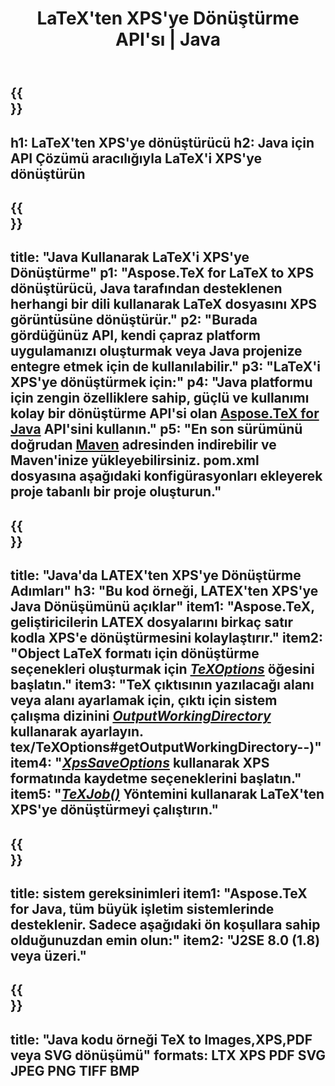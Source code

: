 ﻿---
translation: true
template: /_templates/_conversion-child-java.md
title: LaTeX'ten XPS'ye Dönüştürme API'sı | Java
description: LaTeX'ten XPS'ye dönüştürme işlevi. Bu şirket içi Java kitaplığını projenize entegre edin veya LaTeX'i XPS'ye dönüştürmek için platformlar arası uygulamaları kullanın.
keywords: lateks xps api java, latex2xps entegre
url: /java/conversion/latex-to-xps/
family: tex
platformtag: java
feature: conversion
informat: LATEX
outformat: XPS
otherformats: PNG JPEG TIFF BMP PDF SVG
---

{{<section banner>}}
---
h1: LaTeX'ten XPS'ye dönüştürücü
h2: Java için API Çözümü aracılığıyla LaTeX'i XPS'ye dönüştürün
---

{{<section overview>}}
---
title: "Java Kullanarak LaTeX'i XPS'ye Dönüştürme"
p1: "Aspose.TeX for LaTeX to XPS dönüştürücü, Java tarafından desteklenen herhangi bir dili kullanarak LaTeX dosyasını XPS görüntüsüne dönüştürür."
p2: "Burada gördüğünüz API, kendi çapraz platform uygulamanızı oluşturmak veya Java projenize entegre etmek için de kullanılabilir."
p3: "LaTeX'i XPS'ye dönüştürmek için:"
p4: "Java platformu için zengin özelliklere sahip, güçlü ve kullanımı kolay bir dönüştürme API'si olan [Aspose.TeX for Java](https://products.aspose.com/tex/java) API'sini kullanın."
p5: "En son sürümünü doğrudan [Maven](https://repository.aspose.com/webapp/#/artifacts/browse/tree/General/repo/com/aspose/aspose-tex) adresinden indirebilir ve Maven'inize yükleyebilirsiniz. pom.xml dosyasına aşağıdaki konfigürasyonları ekleyerek proje tabanlı bir proje oluşturun."
---

{{<section feature1>}}
---
title: "Java'da LATEX'ten XPS'ye Dönüştürme Adımları"
h3: "Bu kod örneği, LATEX'ten XPS'ye Java Dönüşümünü açıklar"
item1: "Aspose.TeX, geliştiricilerin LATEX dosyalarını birkaç satır kodla XPS'e dönüştürmesini kolaylaştırır."
item2: "Object LaTeX formatı için dönüştürme seçenekleri oluşturmak için [*TeXOptions*](https://reference.aspose.com/tex/java/com.aspose.tex/TeXOptions) öğesini başlatın."
item3: "TeX çıktısının yazılacağı alanı veya alanı ayarlamak için, çıktı için sistem çalışma dizinini [*OutputWorkingDirectory*](https://reference.aspose.com/tex/java/com.aspose) kullanarak ayarlayın. tex/TeXOptions#getOutputWorkingDirectory--)"
item4: "[*XpsSaveOptions*](https://reference.aspose.com/tex/java/com.aspose.tex.rendering/XpsSaveOptions) kullanarak XPS formatında kaydetme seçeneklerini başlatın."
item5: "[*TeXJob()*](https://reference.aspose.com/tex/java/com.aspose.tex/TeXJob) Yöntemini kullanarak LaTeX'ten XPS'ye dönüştürmeyi çalıştırın."
---

{{<section feature2>}}
---
title: sistem gereksinimleri
item1: "Aspose.TeX for Java, tüm büyük işletim sistemlerinde desteklenir. Sadece aşağıdaki ön koşullara sahip olduğunuzdan emin olun:"
item2: "J2SE 8.0 (1.8) veya üzeri."
---

{{<section widget>}}
---
title: "Java kodu örneği TeX to Images,XPS,PDF veya SVG dönüşümü"
formats: LTX XPS PDF SVG JPEG PNG TIFF BMP
---